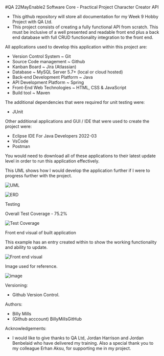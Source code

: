 #QA 22MayEnable2 Software Core - Practical Project Character Creator API


- This github repository will store all documentation for my Week 9 Hobby Project with QA Ltd.
- This project consists of creating a fully functional API from scratch. This must be inclusive of a well presented and readable front end plus a back end database with full CRUD functionality integration to the front end.



All applications used to develop this application within this project are:
- Version Control System ~ Git
- Source Code management ~ Github
- Kanban Board ~ Jira (Atlassian)
- Database ~ MySQL Server 5.7+ (local or cloud hosted)
- Back-end Development Platform ~ Java
- API Development Platform ~ Spring
- Front-End Web Technologies ~ HTML, CSS & JavaScript
- Build tool ~ Maven



The additional dependencies that were required for unit testing were:
- JUnit



Other additional applications and GUI / IDE that were used to create the project were:

- Eclipse IDE For Java Developers 2022-03
- VsCode
- Postman

You would need to download all of these applications to their latest update level in order to run this application effectively.



This UML shows how I would develop the application further if I were to progress further with the project.


![UML](https://user-images.githubusercontent.com/105277453/181640222-d7471554-e24b-4481-8720-e09f3aecf605.png)







![ERD](https://user-images.githubusercontent.com/105277453/181638228-b2a63115-ba9f-4823-9beb-06d625870a93.png)






Testing



Overall Test Coverage - 75.2%




![Test Coverage](https://user-images.githubusercontent.com/105277453/181635143-c4f3d80c-64bb-4c09-8437-a054ee6e93c1.png)





Front end visual of built application


This example has an entry created within to show the working functionality and ability to update.



![Front end visual](https://user-images.githubusercontent.com/105277453/181636202-a6831bcd-f771-403f-b98c-36d98d935824.png)








Image used for reference.



![image](https://user-images.githubusercontent.com/105277453/181635299-76efb73d-82e6-4f46-ae0a-8e721b2c3d44.jpg)




Versioning:
- Github Version Control.



Authors:

- Billy Mills 
- (Github acccount) BillyMillsGitHub


Acknowledgements:

- I would like to give thanks to QA Ltd, Jordan Harrison and Jordan Benbelaid who have delivered my training. Also a special thank you to my colleague Erhan Aksu, for supporting me in my project. 
